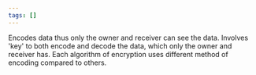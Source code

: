 ```yaml
---
tags: []
---
```

Encodes data thus only the owner and receiver can see the data.
Involves 'key' to both encode and decode the data, which only the owner and receiver has.
Each algorithm of encryption uses different method of encoding compared to others.